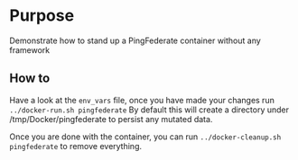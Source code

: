 # Purpose
Demonstrate how to stand up a PingFederate container without any framework

## How to
Have a look at the `env_vars` file, once you have made your changes run `../docker-run.sh pingfederate`
By default this will create a directory under /tmp/Docker/pingfederate to persist any mutated data.

Once you are done with the container, you can run `../docker-cleanup.sh pingfederate` to remove everything.
